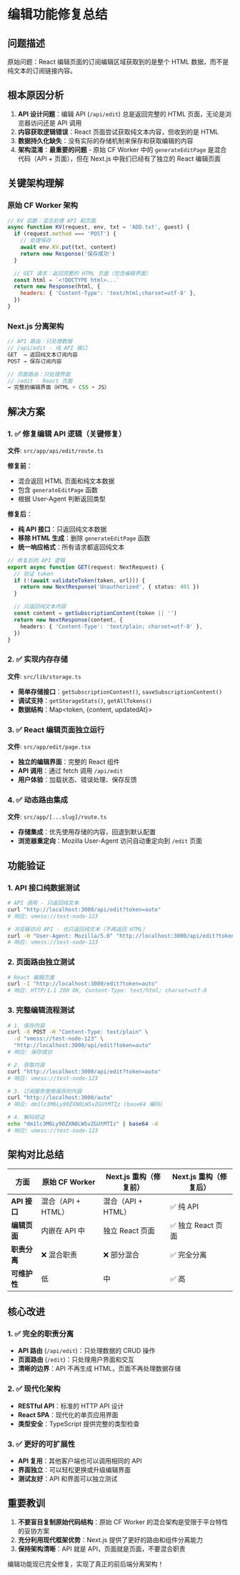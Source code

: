 # 编辑功能修复总结

## 问题描述

原始问题：React 编辑页面的订阅编辑区域获取到的是整个 HTML 数据，而不是纯文本的订阅链接内容。

## 根本原因分析

1. **API 设计问题**：编辑 API (`/api/edit`) 总是返回完整的 HTML 页面，无论是浏览器访问还是 API 调用
2. **内容获取逻辑错误**：React 页面尝试获取纯文本内容，但收到的是 HTML
3. **数据持久化缺失**：没有实际的存储机制来保存和获取编辑的内容
4. **架构混淆**：**最重要的问题** - 原始 CF Worker 中的 `generateEditPage` 是混合代码（API + 页面），但在 Next.js 中我们已经有了独立的 React 编辑页面

## 关键架构理解

### 原始 CF Worker 架构

```javascript
// KV 函数：混合处理 API 和页面
async function KV(request, env, txt = 'ADD.txt', guest) {
  if (request.method === 'POST') {
    // 处理保存
    await env.KV.put(txt, content)
    return new Response('保存成功')
  }

  // GET 请求：返回完整的 HTML 页面（包含编辑界面）
  const html = `<!DOCTYPE html>...`
  return new Response(html, {
    headers: { 'Content-Type': 'text/html;charset=utf-8' },
  })
}
```

### Next.js 分离架构

```typescript
// API 路由：只处理数据
// /api/edit - 纯 API 接口
GET  → 返回纯文本订阅内容
POST → 保存订阅内容

// 页面路由：只处理界面
// /edit - React 页面
→ 完整的编辑界面（HTML + CSS + JS）
```

## 解决方案

### 1. ✅ 修复编辑 API 逻辑（关键修复）

**文件**: `src/app/api/edit/route.ts`

**修复前**：

- 混合返回 HTML 页面和纯文本数据
- 包含 `generateEditPage` 函数
- 根据 User-Agent 判断返回类型

**修复后**：

- **纯 API 接口**：只返回纯文本数据
- **移除 HTML 生成**：删除 `generateEditPage` 函数
- **统一响应格式**：所有请求都返回纯文本

```typescript
// 修复后的 API 逻辑
export async function GET(request: NextRequest) {
  // 验证 token
  if (!(await validateToken(token, url))) {
    return new NextResponse('Unauthorized', { status: 401 })
  }

  // 只返回纯文本内容
  const content = getSubscriptionContent(token || '')
  return new NextResponse(content, {
    headers: { 'Content-Type': 'text/plain; charset=utf-8' },
  })
}
```

### 2. ✅ 实现内存存储

**文件**: `src/lib/storage.ts`

- **简单存储接口**：`getSubscriptionContent()`, `saveSubscriptionContent()`
- **调试支持**：`getStorageStats()`, `getAllTokens()`
- **数据结构**：Map<token, {content, updatedAt}>

### 3. ✅ React 编辑页面独立运行

**文件**: `src/app/edit/page.tsx`

- **独立的编辑界面**：完整的 React 组件
- **API 调用**：通过 fetch 调用 `/api/edit`
- **用户体验**：加载状态、错误处理、保存反馈

### 4. ✅ 动态路由集成

**文件**: `src/app/[...slug]/route.ts`

- **存储集成**：优先使用存储的内容，回退到默认配置
- **浏览器重定向**：Mozilla User-Agent 访问自动重定向到 `/edit` 页面

## 功能验证

### 1. API 接口纯数据测试

```bash
# API 调用 - 只返回纯文本
curl "http://localhost:3000/api/edit?token=auto"
# 响应: vmess://test-node-123

# 浏览器访问 API - 也只返回纯文本（不再返回 HTML）
curl -H "User-Agent: Mozilla/5.0" "http://localhost:3000/api/edit?token=auto"
# 响应: vmess://test-node-123
```

### 2. 页面路由独立测试

```bash
# React 编辑页面
curl -I "http://localhost:3000/edit?token=auto"
# 响应: HTTP/1.1 200 OK, Content-Type: text/html; charset=utf-8
```

### 3. 完整编辑流程测试

```bash
# 1. 保存内容
curl -X POST -H "Content-Type: text/plain" \
  -d "vmess://test-node-123" \
  "http://localhost:3000/api/edit?token=auto"
# 响应: 保存成功

# 2. 获取内容
curl "http://localhost:3000/api/edit?token=auto"
# 响应: vmess://test-node-123

# 3. 订阅服务使用保存的内容
curl "http://localhost:3000/auto"
# 响应: dm1lc3M6Ly90ZXN0LW5vZGUtMTIz (base64 编码)

# 4. 解码验证
echo "dm1lc3M6Ly90ZXN0LW5vZGUtMTIz" | base64 -d
# 响应: vmess://test-node-123
```

## 架构对比总结

| 方面         | 原始 CF Worker     | Next.js 重构（修复前） | Next.js 重构（修复后） |
| ------------ | ------------------ | ---------------------- | ---------------------- |
| **API 接口** | 混合（API + HTML） | 混合（API + HTML）     | ✅ 纯 API              |
| **编辑页面** | 内嵌在 API 中      | 独立 React 页面        | ✅ 独立 React 页面     |
| **职责分离** | ❌ 混合职责        | ❌ 部分混合            | ✅ 完全分离            |
| **可维护性** | 低                 | 中                     | ✅ 高                  |

## 核心改进

### 1. ✅ 完全的职责分离

- **API 路由** (`/api/edit`)：只处理数据的 CRUD 操作
- **页面路由** (`/edit`)：只处理用户界面和交互
- **清晰的边界**：API 不再生成 HTML，页面不再处理数据存储

### 2. ✅ 现代化架构

- **RESTful API**：标准的 HTTP API 设计
- **React SPA**：现代化的单页应用界面
- **类型安全**：TypeScript 提供完整的类型检查

### 3. ✅ 更好的可扩展性

- **API 复用**：其他客户端也可以调用相同的 API
- **界面独立**：可以轻松更换或升级编辑界面
- **测试友好**：API 和界面可以独立测试

## 重要教训

1. **不要盲目复制原始代码结构**：原始 CF Worker 的混合架构是受限于平台特性的妥协方案
2. **充分利用现代框架优势**：Next.js 提供了更好的路由和组件分离能力
3. **保持架构清晰**：API 就是 API，页面就是页面，不要混合职责

编辑功能现已完全修复，实现了真正的前后端分离架构！
